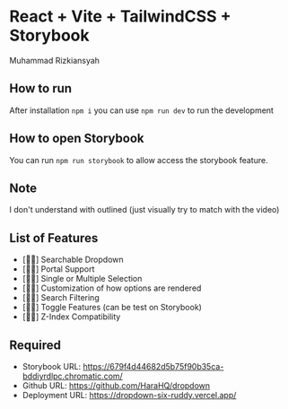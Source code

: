 # React + Vite + TailwindCSS + Storybook

Muhammad Rizkiansyah

## How to run

After installation `npm i` you can use `npm run dev` to run the development

## How to open Storybook

You can run `npm run storybook` to allow access the storybook feature.

## Note

I don't understand with outlined (just visually try to match with the video)

## List of Features

- [👍🏻] Searchable Dropdown
- [👍🏻] Portal Support
- [👍🏻] Single or Multiple Selection
- [👍🏻] Customization of how options are rendered
- [👍🏻] Search Filtering
- [👍🏻] Toggle Features (can be test on Storybook)
- [👍🏻] Z-Index Compatibility

## Required

- Storybook URL: <https://679f4d44682d5b75f90b35ca-bddiyrdlpc.chromatic.com/>
- Github URL: <https://github.com/HaraHQ/dropdown>
- Deployment URL: <https://dropdown-six-ruddy.vercel.app/>
